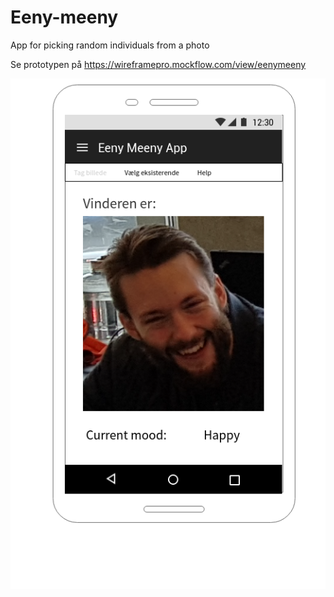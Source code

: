 # Eeny-meeny
App for picking random individuals from a photo

Se prototypen på https://wireframepro.mockflow.com/view/eenymeeny 

![Prototypen](https://raw.githubusercontent.com/andracs/Eeny-meeny/master/Frontend%20Prototype/Screen-3_Enkelt_person.png)
